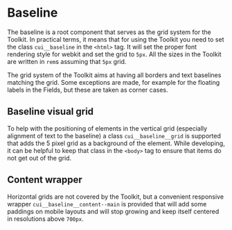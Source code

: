 # Baseline

The baseline is a root component that serves as the grid system for the Toolkit.
In practical terms, it means that for using the Toolkit you need to set the class
`cui__baseline` in the `<html>` tag. It will set the proper font rendering style
for webkit and set the grid to `5px`. All the sizes in the Toolkit are written in
`rem`s assuming that `5px` grid.

The grid system of the Toolkit aims at having all borders and text baselines matching
the grid. Some exceptions are made, for example for the floating labels in the Fields,
but these are taken as corner cases.

## Baseline visual grid

To help with the positioning of elements in the vertical grid (especially alignment
of text to the baseline) a class `cui__baseline__grid` is supported that adds the
5 pixel grid as a background of the element. While developing, it can be helpful to
keep that class in the `<body>` tag to ensure that items do not get out of the grid.

## Content wrapper

Horizontal grids are not covered by the Toolkit, but a convenient responsive wrapper
`cui__baseline__content--main` is provided that will add some paddings on mobile
layouts and will stop growing and keep itself centered in resolutions above `700px`.
